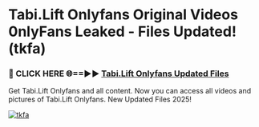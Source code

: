 # Tabi.Lift Onlyfans Original Videos 0nlyFans Leaked - Files Updated! (tkfa)

<h3>🔴 CLICK HERE 🌐==►► <a href="https://tinyurl.com/ehrbuxhb" rel="nofollow">Tabi.Lift Onlyfans Updated Files</a></h3>

Get Tabi.Lift Onlyfans and all content. Now you can access all videos and pictures of Tabi.Lift Onlyfans. New Updated Files 2025!

[![tkfa](https://i.imgur.com/lVYEuWS.gif)](https://tinyurl.com/ehrbuxhb)
